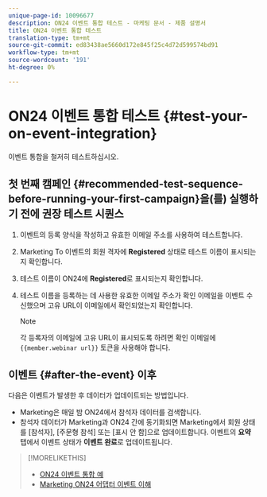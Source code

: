 ```yaml
---
unique-page-id: 10096677
description: ON24 이벤트 통합 테스트 - 마케팅 문서 - 제품 설명서
title: ON24 이벤트 통합 테스트
translation-type: tm+mt
source-git-commit: ed83438ae5660d172e845f25c4d72d599574bd91
workflow-type: tm+mt
source-wordcount: '191'
ht-degree: 0%

---
```



# ON24 이벤트 통합 테스트 {#test-your-on-event-integration}

이벤트 통합을 철저히 테스트하십시오.

## 첫 번째 캠페인 {#recommended-test-sequence-before-running-your-first-campaign}을(를) 실행하기 전에 권장 테스트 시퀀스

1. 이벤트의 등록 양식을 작성하고 유효한 이메일 주소를 사용하여 테스트합니다.
1. Marketing To 이벤트의 회원 격자에 **Registered** 상태로 테스트 이름이 표시되는지 확인합니다.
1. 테스트 이름이 ON24에 **Registered**&#x200B;로 표시되는지 확인합니다.
1. 테스트 이름을 등록하는 데 사용한 유효한 이메일 주소가 확인 이메일을 이벤트 수신했으며 고유 URL이 이메일에서 확인되었는지 확인합니다.

   >[!NOTE]
   >
   >각 등록자의 이메일에 고유 URL이 표시되도록 하려면 확인 이메일에 `{{member.webinar url}}` 토큰을 사용해야 합니다.

## 이벤트 {#after-the-event} 이후

다음은 이벤트가 발생한 후 데이터가 업데이트되는 방법입니다.

* Marketing은 매일 밤 ON24에서 참석자 데이터를 검색합니다.
* 참석자 데이터가 Marketing과 ON24 간에 동기화되면 Marketing에서 회원 상태를 [참석자], [주문형 참석] 또는 [표시 안 함]으로 업데이트합니다. 이벤트의 **요약** 탭에서 이벤트 상태가 **이벤트 완료**&#x200B;로 업데이트됩니다.

>[!MORELIKETHIS]
>
>* [ON24 이벤트 통합 예](/help/marketo/product-docs/demand-generation/events/create-an-event/create-an-event-with-the-marketo-on24-adapter/example-on24-event-integration.md)
>* [Marketing ON24 어댑터 이벤트 이해](/help/marketo/product-docs/demand-generation/events/create-an-event/create-an-event-with-the-marketo-on24-adapter/understanding-marketo-on24-adapter-events.md)


